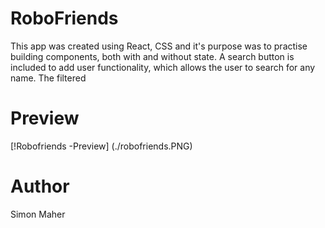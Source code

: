 # RoboFriends

This app was created using React, CSS and it's purpose was to practise building components, both with and without state. A search button is included to add user functionality, which allows the user to search for any name. The filtered  

# Preview
[!Robofriends -Preview] (./robofriends.PNG)

# Author

Simon Maher
